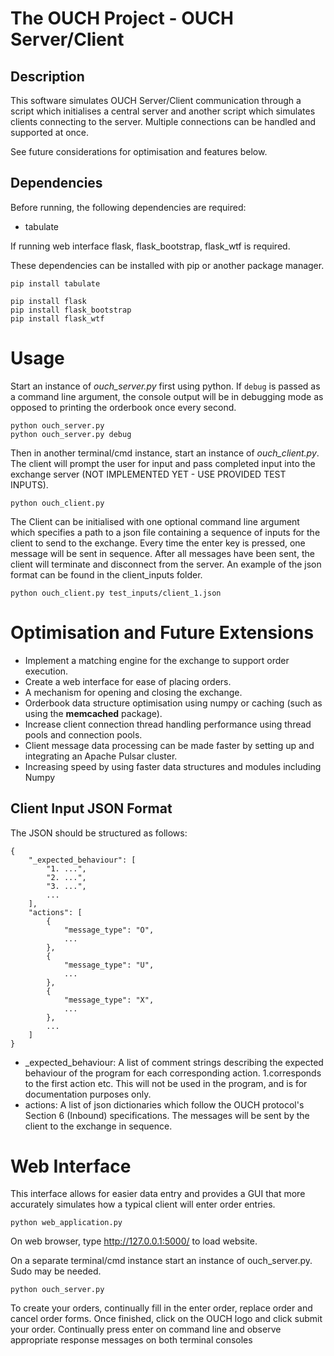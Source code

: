 # The OUCH Project - OUCH Server/Client

## Description

This software simulates OUCH Server/Client communication through a script which initialises a central server and another script which simulates clients connecting to the server. Multiple connections can be handled and supported at once.

See future considerations for optimisation and features below.

## Dependencies
Before running, the following dependencies are required:
- tabulate

If running web interface flask, flask_bootstrap, flask_wtf is required.

These dependencies can be installed with pip or another package manager.
```
pip install tabulate

pip install flask
pip install flask_bootstrap
pip install flask_wtf
```

# Usage

Start an instance of *ouch_server.py* first using python. If `debug` is passed as a command line argument, the console output will be in debugging mode as opposed to printing the orderbook once every second.
```
python ouch_server.py
python ouch_server.py debug
```

Then in another terminal/cmd instance, start an instance of *ouch_client.py*. The client will prompt the user for input and pass completed input into the exchange server (NOT IMPLEMENTED YET - USE PROVIDED TEST INPUTS).
```
python ouch_client.py
```

The Client can be initialised with one optional command line argument which specifies a path to a json file containing a sequence of inputs for the client to send to the exchange. Every time the enter key is pressed, one message will be sent in sequence. After all messages have been sent, the client will terminate and disconnect from the server. An example of the json format can be found in the client_inputs folder.

```
python ouch_client.py test_inputs/client_1.json
```

# Optimisation and Future Extensions

- Implement a matching engine for the exchange to support order execution.
- Create a web interface for ease of placing orders.
- A mechanism for opening and closing the exchange.
- Orderbook data structure optimisation using numpy or caching (such as using the **memcached** package).
- Increase client connection thread handling performance using thread pools and connection pools.
- Client message data processing can be made faster by setting up and integrating an Apache Pulsar cluster.
- Increasing speed by using faster data structures and modules including Numpy

## Client Input JSON Format
The JSON should be structured as follows:
```
{
    "_expected_behaviour": [
        "1. ...",
        "2. ...",
        "3. ...",
        ...
    ],
    "actions": [
        {
            "message_type": "O",
            ...
        },
        {
            "message_type": "U",
            ...
        },
        {
            "message_type": "X",
            ...
        },
        ...
    ]
}
```
- _expected_behaviour: A list of comment strings describing the expected behaviour of the program for each corresponding action. 1.corresponds to the first action etc. This will not be used in the program, and is for documentation purposes only.
- actions: A list of json dictionaries which follow the OUCH protocol's Section 6 (Inbound) specifications. The messages will be sent by the client to the exchange in sequence.

# Web Interface
This interface allows for easier data entry and provides a GUI that more accurately simulates how a typical client will enter order entries.

```
python web_application.py
```
On web browser, type http://127.0.0.1:5000/ to load website.

On a separate terminal/cmd instance start an instance of ouch_server.py. Sudo may be needed.

```
python ouch_server.py
```

To create your orders, continually fill in the enter order, replace order and cancel order forms. Once finished, click on the OUCH logo and click submit your order. Continually press enter on command line and observe appropriate response messages on both terminal consoles
